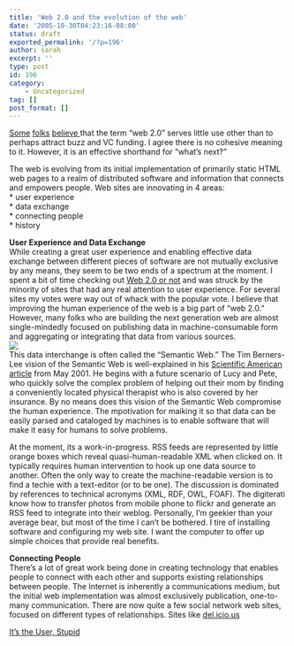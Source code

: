 ```yaml
---
title: 'Web 2.0 and the evolution of the web'
date: '2005-10-30T04:23:16-08:00'
status: draft
exported_permalink: '/?p=196'
author: sarah
excerpt: ''
type: post
id: 196
category:
    - Uncategorized
tag: []
post_format: []
---
```

[Some](http://www.joelonsoftware.com/items/2005/10/21.html) [folks](http://glinden.blogspot.com/2005/10/joel-on-web-20.html) [believe ](http://www.25hoursaday.com/weblog/PermaLink.aspx?guid=de6cdd75-81f1-4c1a-978e-e78509b814df) that the term “web 2.0” serves little use other than to perhaps attract buzz and VC funding. I agree there is no cohesive meaning to it. However, it is an effective shorthand for “what’s next?”

The web is evolving from its initial implementation of primarily static HTML web pages to a realm of distributed software and information that connects and empowers people. Web sites are innovating in 4 areas:  
\* user experience  
\* data exchange  
\* connecting people  
\* history

**User Experience and Data Exchange**  
While creating a great user experience and enabling effective data exchange between different pieces of software are not mutually exclusive by any means, they seem to be two ends of a spectrum at the moment. I spent a bit of time checking out [Web 2.0 or not](http://web2ornot.com) and was struck by the minority of sites that had any real attention to user experience. For several sites my votes were way out of whack with the popular vote. I believe that improving the human experience of the web is a big part of “web 2.0.” However, many folks who are building the next generation web are almost single-mindedly focused on publishing data in machine-consumable form and aggregating or integrating that data from various sources.  
[![](http://www.scientificamerican.com/media/inline/00048144-10D2-1C70-84A9809EC588EF21_arch4.jpg)](http://www.scientificamerican.com/article.cfm?articleID=00048144-10D2-1C70-84A9809EC588EF21&pageNumber=1&catID=2)  
This data interchange is often called the “Semantic Web.” The Tim Berners-Lee vision of the Semantic Web is well-explained in his [Scientific American article](http://www.scientificamerican.com/article.cfm?articleID=00048144-10D2-1C70-84A9809EC588EF21&catID=2) from May 2001. He begins with a future scenario of Lucy and Pete, who quickly solve the complex problem of helping out their mom by finding a conveniently located physical therapist who is also covered by her insurance. By no means does this vision of the Semantic Web compromise the human experience. The mpotivation for maiking it so that data can be easily parsed and cataloged by machines is to enable software that will make it easy for humans to solve problems.

At the moment, its a work-in-progress. RSS feeds are represented by little orange boxes which reveal quasi-human-readable XML when clicked on. It typically requires human intervention to hook up one data source to another. Often the only way to create the machine-readable version is to find a techie with a text-editor (or to be one). The discussion is dominated by references to technical acronyms (XML, RDF, OWL, FOAF). The digiterati know how to transfer photos from mobile phone to flickr and generate an RSS feed to integrate into their weblog. Personally, I’m geekier than your average bear, but most of the time I can’t be bothered. I tire of installing software and configuring my web site. I want the computer to offer up simple choices that provide real benefits.

**Connecting People**  
There’s a lot of great work being done in creating technology that enables people to connect with each other and supports existing relationships between people. The Internet is inherently a communications medium, but the initial web implementation was almost exclusively publication, one-to-many communication. There are now quite a few social network web sites, focused on different types of relationships. Sites like [del.icio.us](http://del.icio.us)

[It’s the User, Stupid](http://blogs.opml.org/cgerrish/2005/09/28#itsTheUserStupid)